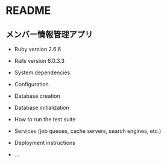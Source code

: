 # README

## メンバー情報管理アプリ


* Ruby version
2.6.6

* Rails version
6.0.3.3

* System dependencies

* Configuration

* Database creation

* Database initialization

* How to run the test suite

* Services (job queues, cache servers, search engines, etc.)

* Deployment instructions

* ...
